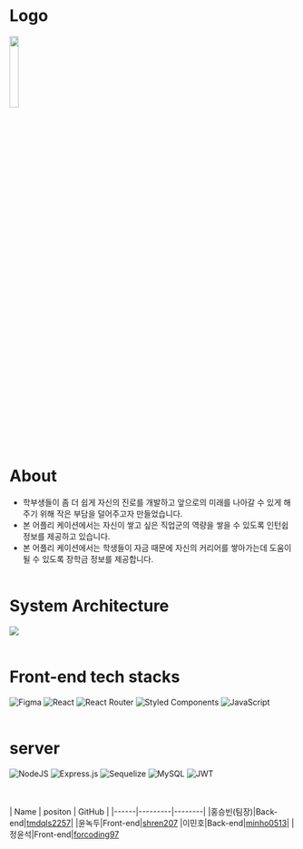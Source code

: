 # Logo
<img  src="https://cdn.discordapp.com/attachments/932852459003609098/934361076898861086/logo.png" width="18%" height="18%" >
<br></br>

# About
- 학부생들이 좀 더 쉽게 자신의 진로를 개발하고 앞으로의 미래를 나아갈 수 있게 해주기 위해 작은 부담을 덜어주고자 만들었습니다.
- 본 어플리 케이션에서는 자신이 쌓고 싶은 직업군의 역량을 쌓을 수 있도록 인턴쉽 정보를 제공하고 있습니다.
- 본 어플리 케이션에서는 학생들이 자금 때문에 자신의 커리어를 쌓아가는데 도움이 될 수 있도록 장학금 정보를 제공합니다.
<br></br>

# System Architecture
<img src='https://cdn.discordapp.com/attachments/932852459003609098/933586875707428924/Web_App_Reference_Architecture_1.png' >
<br></br>

# Front-end tech stacks
![Figma](https://img.shields.io/badge/figma-%23F24E1E.svg?style=for-the-badge&logo=figma&logoColor=white)
![React](https://img.shields.io/badge/react-%2320232a.svg?style=for-the-badge&logo=react&logoColor=%2361DAFB)
![React Router](https://img.shields.io/badge/React_Router-CA4245?style=for-the-badge&logo=react-router&logoColor=white)
![Styled Components](https://img.shields.io/badge/styled--components-DB7093?style=for-the-badge&logo=styled-components&logoColor=white)
![JavaScript](https://img.shields.io/badge/javascript-%23323330.svg?style=for-the-badge&logo=javascript&logoColor=%23F7DF1E)
<br></br>

# server
![NodeJS](https://img.shields.io/badge/node.js-6DA55F?style=for-the-badge&logo=node.js&logoColor=white)
![Express.js](https://img.shields.io/badge/express.js-%23404d59.svg?style=for-the-badge&logo=express&logoColor=%2361DAFB)
![Sequelize](https://img.shields.io/badge/Sequelize-52B0E7?style=for-the-badge&logo=Sequelize&logoColor=white)
![MySQL](https://img.shields.io/badge/mysql-%2300f.svg?style=for-the-badge&logo=mysql&logoColor=white)
	![JWT](https://img.shields.io/badge/JWT-black?style=for-the-badge&logo=JSON%20web%20tokens)

<br></br>
| Name | positon | GitHub |
|------|---------|--------|
|홍승빈(팀장)|Back-end|[tmdqls2257](https://github.com/tmdqls2257)|
|윤녹두|Front-end|[shren207](https://github.com/shren207)
|이민호|Back-end|[minho0513](https://github.com/minho0513)|
|정윤석|Front-end|[forcoding97](https://github.com/forcoding97)
